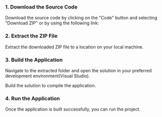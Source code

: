 ### 1. Download the Source Code

Download the source code by clicking on the "Code" button and selecting "Download ZIP" or by using the following link:

### 2. Extract the ZIP File

Extract the downloaded ZIP file to a location on your local machine.

### 3. Build the Application

Navigate to the extracted folder and open the solution in your preferred development environment(Visual Studio).

Build the solution to compile the application.

### 4. Run the Application

Once the application is built successfully, you can run the project.
